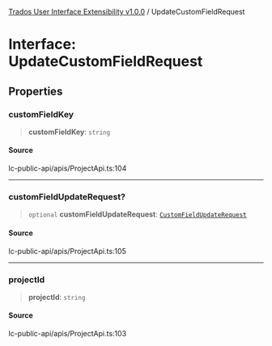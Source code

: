 [Trados User Interface Extensibility v1.0.0](../wiki/globals) / UpdateCustomFieldRequest

# Interface: UpdateCustomFieldRequest

## Properties

### customFieldKey

> **customFieldKey**: `string`

#### Source

lc-public-api/apis/ProjectApi.ts:104

***

### customFieldUpdateRequest?

> `optional` **customFieldUpdateRequest**: [`CustomFieldUpdateRequest`](../wiki/Interface.CustomFieldUpdateRequest)

#### Source

lc-public-api/apis/ProjectApi.ts:105

***

### projectId

> **projectId**: `string`

#### Source

lc-public-api/apis/ProjectApi.ts:103
